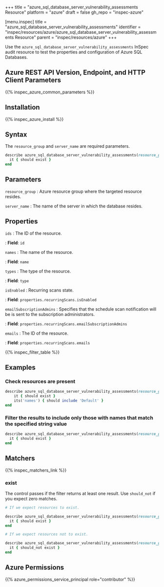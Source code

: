 +++
title = "azure_sql_database_server_vulnerability_assessments Resource"
platform = "azure"
draft = false
gh_repo = "inspec-azure"

[menu.inspec]
title = "azure_sql_database_server_vulnerability_assessments"
identifier = "inspec/resources/azure/azure_sql_database_server_vulnerability_assessments Resource"
parent = "inspec/resources/azure"
+++

Use the `azure_sql_database_server_vulnerability_assessments` InSpec audit resource to test the properties and configuration of Azure SQL Databases.

## Azure REST API Version, Endpoint, and HTTP Client Parameters

{{% inspec_azure_common_parameters %}}

## Installation

{{% inspec_azure_install %}}

## Syntax

The `resource_group` and `server_name` are required parameters.

```ruby
describe azure_sql_database_server_vulnerability_assessments(resource_group: 'RESOURCE_GROUP', server_name: 'SERVER_NAME') do
  it { should exist }
end
```

## Parameters

`resource_group`
: Azure resource group where the targeted resource resides.

`server_name`
: The name of the server in which the database resides.

## Properties

`ids`
: The ID of the resource.

: **Field**: `id`

`names`
: The name of the resource.

: **Field**: `name`

`types`
: The type of the resource.

: **Field**: `type`

`isEnabled`
: Recurring scans state.

: **Field**: `properties.recurringScans.isEnabled`

`emailSubscriptionAdmins`
: Specifies that the schedule scan notification will be is sent to the subscription administrators.

: **Field**: `properties.recurringScans.emailSubscriptionAdmins`

`emails`
: The ID of the resource.

: **Field**: `properties.recurringScans.emails`

{{% inspec_filter_table %}}

## Examples

### Check resources are present

````ruby
describe azure_sql_database_server_vulnerability_assessments(resource_group: 'RESOURCE_GROUP', server_name: 'SERVER_NAME') do
    it { should exist }
    its('names') { should include 'Default' }
end
````

### Filter the results to include only those with names that match the specified string value

```ruby
describe azure_sql_database_server_vulnerability_assessments(resource_group: 'RESOURCE_GROUP', server_name: 'SERVER_NAME') do
  it { should exist }
end
```

## Matchers

{{% inspec_matchers_link %}}

### exist

The control passes if the filter returns at least one result. Use `should_not` if you expect zero matches.

```ruby
# If we expect resources to exist.

describe azure_sql_database_server_vulnerability_assessments(resource_group: 'RESOURCE_GROUP', server_name: 'SERVER_NAME') do
  it { should exist }
end
```

```ruby
# If we expect resources not to exist.

describe azure_sql_database_server_vulnerability_assessments(resource_group: 'RESOURCE_GROUP', server_name: 'SERVER_NAME') do
  it { should_not exist }
end
```

## Azure Permissions

{{% azure_permissions_service_principal role="contributor" %}}
